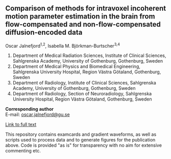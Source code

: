 ## Comparison of methods for intravoxel incoherent motion parameter estimation in the brain from flow-compensated and non-flow-compensated diffusion-encoded data

Oscar Jalnefjord<sup>1,2</sup>, Isabella M. Björkman-Burtscher<sup>3,4</sup> 
1. Department of Medical Radiation Sciences, Institute of Clinical Sciences, Sahlgrenska Academy, University of Gothenburg, Gothenburg, Sweden
2. Department of Medical Physics and Biomedical Engineering, Sahlgrenska University Hospital, Region Västra Götaland, Gothenburg, Sweden
3. Department of Radiology, Institute of Clinical Sciences, Sahlgrenska Academy, University of Gothenburg, Gothenburg, Sweden
4. Department of Radiology, Section of Neuroradiology, Sahlgrenska University Hospital, Region Västra Götaland, Gothenburg, Sweden

**Corresponding author**   
E-mail: oscar.jalnefjord@gu.se

[Link to full text](https://doi.org/10.1002/mrm.30042) 

This repository contains examcards and gradient waveforms, as well as scripts used to process data and to generate figures for the publication above. Code is provided "as is" for transparency with no aim for extensive commenting etc.